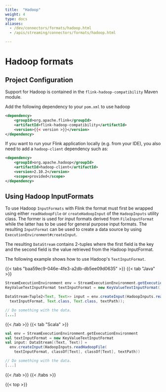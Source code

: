 ```yaml
---
title:  "Hadoop"
weight: 4
type: docs
aliases:
  - /dev/connectors/formats/hadoop.html
  - /apis/streaming/connectors/formats/hadoop.html

---
```

<!--
Licensed to the Apache Software Foundation (ASF) under one
or more contributor license agreements.  See the NOTICE file
distributed with this work for additional information
regarding copyright ownership.  The ASF licenses this file
to you under the Apache License, Version 2.0 (the
"License"); you may not use this file except in compliance
with the License.  You may obtain a copy of the License at

  http://www.apache.org/licenses/LICENSE-2.0

Unless required by applicable law or agreed to in writing,
software distributed under the License is distributed on an
"AS IS" BASIS, WITHOUT WARRANTIES OR CONDITIONS OF ANY
KIND, either express or implied.  See the License for the
specific language governing permissions and limitations
under the License.
-->

# Hadoop formats

## Project Configuration

Support for Hadoop is contained in the `flink-hadoop-compatibility`
Maven module.

Add the following dependency to your `pom.xml` to use hadoop

```xml
<dependency>
	<groupId>org.apache.flink</groupId>
	<artifactId>flink-hadoop-compatibility</artifactId>
	<version>{{< version >}}</version>
</dependency>
```

If you want to run your Flink application locally (e.g. from your IDE), you also need to add
a `hadoop-client` dependency such as:

```xml
<dependency>
    <groupId>org.apache.hadoop</groupId>
    <artifactId>hadoop-client</artifactId>
    <version>2.10.2</version>
    <scope>provided</scope>
</dependency>
```

## Using Hadoop InputFormats

To use Hadoop `InputFormats` with Flink the format must first be wrapped
using either `readHadoopFile` or `createHadoopInput` of the
`HadoopInputs` utility class.
The former is used for input formats derived
from `FileInputFormat` while the latter has to be used for general purpose
input formats.
The resulting `InputFormat` can be used to create a data source by using
`ExecutionEnvironment#createInput`.

The resulting `DataStream` contains 2-tuples where the first field
is the key and the second field is the value retrieved from the Hadoop
InputFormat.

The following example shows how to use Hadoop's `TextInputFormat`.

{{< tabs "baa59ec9-046e-4fe3-a2db-db5ee09d0635" >}}
{{< tab "Java" >}}

```java
StreamExecutionEnvironment env = StreamExecutionEnvironment.getExecutionEnvironment();
KeyValueTextInputFormat textInputFormat = new KeyValueTextInputFormat();

DataStream<Tuple2<Text, Text>> input = env.createInput(HadoopInputs.readHadoopFile(
  textInputFormat, Text.class, Text.class, textPath));

// Do something with the data.
[...]
```

{{< /tab >}}
{{< tab "Scala" >}}

```scala
val env = StreamExecutionEnvironment.getExecutionEnvironment
val textInputFormat = new KeyValueTextInputFormat
val input: DataStream[(Text, Text)] =
  env.createInput(HadoopInputs.readHadoopFile(
    textInputFormat, classOf[Text], classOf[Text], textPath))

// Do something with the data.
[...]
```

{{< /tab >}}
{{< /tabs >}}

{{< top >}}
